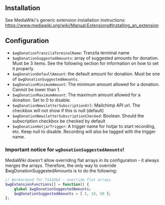 ## Installation
See MediaWiki's generic extension installation instructions:
https://www.mediawiki.org/wiki/Manual:Extensions#Installing_an_extension

## Configuration
- `$wgDonationTranzilaTerminalName`: Tranzila terminal name
- `$wgDonationSuggestedAmounts`: array of suggested amounts for donation. Must be 3 items.
   See the following section for information on how to set it properly.
- `$wgDonationDefaultAmount`: the default amount for donation. Must be one of `$wgDonationSuggestedAmounts`.
- `$wgDonationMinimumAmount`: The minimum amount allowed for a donation. Cannot be lower than 1.
- `$wgDonationMaximumAmount`: The maximum amount allowed for a donation. Set to 0 to disable.
- `$wgDonationNewsletterSubscriptionUrl`: Mailchimp API url. The checkbox will not show if this is null (default)
- `$wgDonationNewsletterSubscriptionChecked`: Boolean. Should the subscription checkbox be checked by default
- `$wgDonationHotjarTrigger`: A trigger name for hotjar to start recording, etc. Keep null to disable.
  Recording will also be tagged with the trigger name.

### Important notice for `wgDonationSuggestedAmounts`!
MediaWiki doesn't allow overriding flat arrays in its configuration - it always merges the arrays.
Therefore, the only way to override $wgDonationSuggestedAmounts is to do the following:
```php
// Workaround for T142663 - override flat arrays
$wgExtensionFunctions[] = function() {
	global $wgDonationSuggestedAmounts;
	$wgDonationSuggestedAmounts = [ 5, 10, 50 ];
};
```
